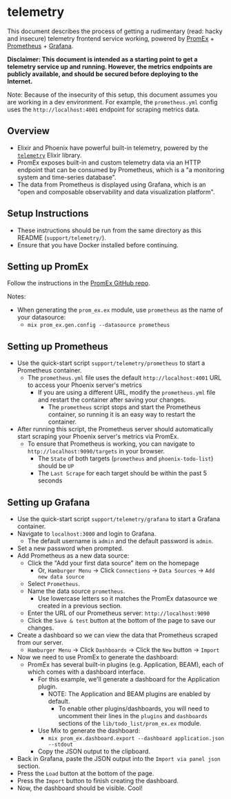 # telemetry

This document describes the process of getting a rudimentary (read: hacky and insecure) telemetry frontend service working, powered by [PromEx](https://github.com/akoutmos/prom_ex/) + [Prometheus](https://github.com/prometheus/prometheus) + [Grafana](https://github.com/grafana/grafana).

**Disclaimer: This document is intended as a starting point to get a telemetry service up and running. However, the metrics endpoints are publicly available, and should be secured before deploying to the Internet.**

Note: Because of the insecurity of this setup, this document assumes you are working in a dev environment. For example, the `prometheus.yml` config uses the `http://localhost:4001` endpoint for scraping metrics data.

## Overview

- Elixir and Phoenix have powerful built-in telemetry, powered by the [`telemetry`](https://hexdocs.pm/telemetry/readme.html) Elixir library.
- PromEx exposes built-in and custom telemetry data via an HTTP endpoint that can be consumed by Prometheus, which is a "a monitoring system and time-series database".
- The data from Prometheus is displayed using Grafana, which is an "open and composable observability and data visualization platform".

## Setup Instructions

- These instructions should be run from the same directory as this README (`support/telemetry/`).
- Ensure that you have Docker installed before continuing.

## Setting up PromEx

Follow the instructions in the [PromEx GitHub repo](https://github.com/akoutmos/prom_ex).

Notes:

- When generating the `prom_ex.ex` module, use `prometheus` as the name of your datasource:
  - `mix prom_ex.gen.config --datasource prometheus`

## Setting up Prometheus

- Use the quick-start script `support/telemetry/prometheus` to start a Prometheus container.
  - The `prometheus.yml` file uses the default `http://localhost:4001` URL to access your Phoenix server's metrics
    - If you are using a different URL, modify the `prometheus.yml` file and restart the container after saving your changes.
      - The `prometheus` script stops and start the Prometheus container, so running it is an easy way to restart the container.
- After running this script, the Prometheus server should automatically start scraping your Phoenix server's metrics via PromEx.
  - To ensure that Prometheus is working, you can navigate to `http://localhost:9090/targets` in your browser.
    - The `State` of both targets (`prometheus` and `phoenix-todo-list`) should be `UP`
    - The `Last Scrape` for each target should be within the past 5 seconds

## Setting up Grafana

- Use the quick-start script `support/telemetry/grafana` to start a Grafana container.
- Navigate to `localhost:3000` and login to Grafana.
  - The default username is `admin` and the default password is `admin`.
- Set a new password when prompted.
- Add Prometheus as a new data source:
  - Click the "Add your first data source" item on the homepage
    - Or, `Hamburger Menu` -> Click `Connections` -> `Data Sources` -> `Add new data source`
  - Select `Prometheus`.
  - Name the data source `prometheus`.
    - Use lowercase letters so it matches the PromEx datasource we created in a previous section.
  - Enter the URL of our Prometheus server: `http://localhost:9090`
  - Click the `Save & test` button at the bottom of the page to save our changes.
- Create a dashboard so we can view the data that Prometheus scraped from our server.
  - `Hamburger Menu` -> Click `Dashboards` -> Click the `New` button -> `Import`
- Now we need to use PromEx to generate the dashboard:
  - PromEx has several built-in plugins (e.g. Application, BEAM), each of which comes with a dashboard interface.
    - For this example, we'll generate a dashboard for the Application plugin.
      - NOTE: The Application and BEAM plugins are enabled by default.
        - To enable other plugins/dashboards, you will need to uncomment their lines in the `plugins` and `dashboards` sections of the `lib/todo_list/prom_ex.ex` module.
    - Use Mix to generate the dashboard:
      - `mix prom_ex.dashboard.export --dashboard application.json --stdout`
    - Copy the JSON output to the clipboard.
- Back in Grafana, paste the JSON output into the `Import via panel json` section.
- Press the `Load` button at the bottom of the page.
- Press the `Import` button to finish creating the dashboard.
- Now, the dashboard should be visible. Cool!
